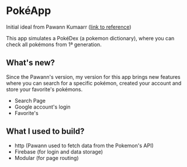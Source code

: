# PokéApp

Initial ideal from Pawann Kumaarr (<a href="https://www.youtube.com/watch?v=yeXJqZCiwTQ&t=291s&ab_channel=Codepur">link to reference</a>)

This app simulates a PokéDex (a pokemon dictionary), where you can check all pokémons from 1ª generation.

## What's new?

Since the Pawann's version, my version for this app brings new features where you can search for a specific pokémon, created your account and store your favorite's pokémons.

- Search Page
- Google account's login
- Favorite's 

## What I used to build?

- http (Pawann used to fetch data from the Pokemon's API)
- Firebase (for login and data storage)
- Modular (for page routing)


